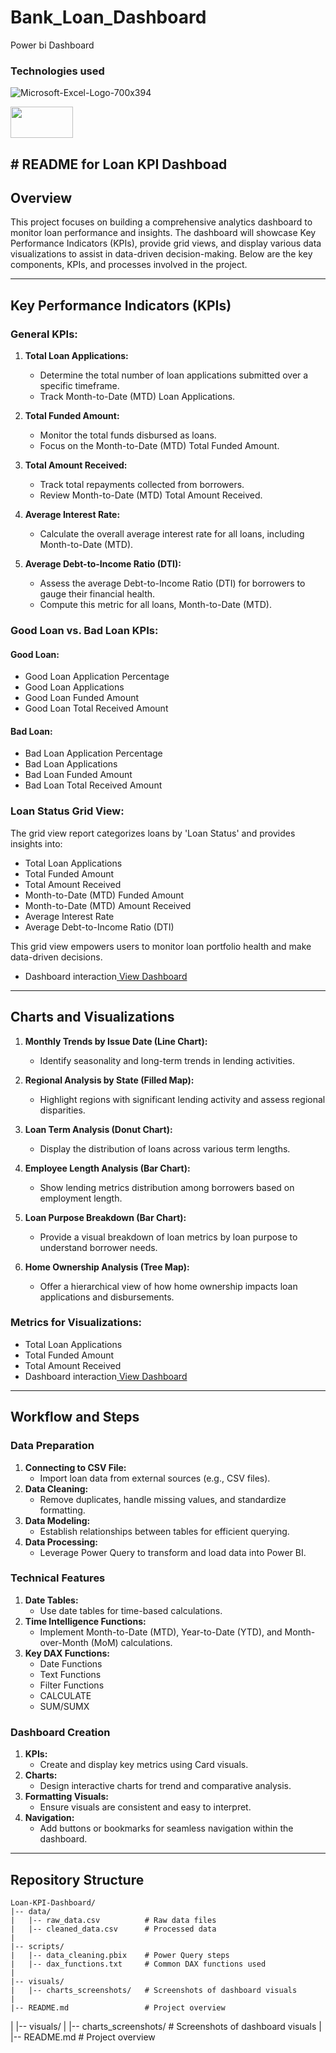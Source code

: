 # Bank_Loan_Dashboard
Power bi Dashboard

### Technologies used
![Microsoft-Excel-Logo-700x394](https://github.com/user-attachments/assets/afac138f-5d94-436d-afb2-1761bcfc1a23)

<img src="https://github.com/user-attachments/assets/04726459-d460-4321-af5d-cb1c47867a66" width="100" height="50" />

## # README for Loan KPI Dashboad

## Overview
This project focuses on building a comprehensive analytics dashboard to monitor loan performance and insights. The dashboard will showcase Key Performance Indicators (KPIs), provide grid views, and display various data visualizations to assist in data-driven decision-making. Below are the key components, KPIs, and processes involved in the project.

---

## Key Performance Indicators (KPIs)
### General KPIs:
1. **Total Loan Applications:**
   - Determine the total number of loan applications submitted over a specific timeframe.
   - Track Month-to-Date (MTD) Loan Applications.

2. **Total Funded Amount:**
   - Monitor the total funds disbursed as loans.
   - Focus on the Month-to-Date (MTD) Total Funded Amount.

3. **Total Amount Received:**
   - Track total repayments collected from borrowers.
   - Review Month-to-Date (MTD) Total Amount Received.

4. **Average Interest Rate:**
   - Calculate the overall average interest rate for all loans, including Month-to-Date (MTD).

5. **Average Debt-to-Income Ratio (DTI):**
   - Assess the average Debt-to-Income Ratio (DTI) for borrowers to gauge their financial health.
   - Compute this metric for all loans, Month-to-Date (MTD).

### Good Loan vs. Bad Loan KPIs:
#### **Good Loan:**
- Good Loan Application Percentage
- Good Loan Applications
- Good Loan Funded Amount
- Good Loan Total Received Amount

#### **Bad Loan:**
- Bad Loan Application Percentage
- Bad Loan Applications
- Bad Loan Funded Amount
- Bad Loan Total Received Amount

### Loan Status Grid View:
The grid view report categorizes loans by 'Loan Status' and provides insights into:
- Total Loan Applications
- Total Funded Amount
- Total Amount Received
- Month-to-Date (MTD) Funded Amount
- Month-to-Date (MTD) Amount Received
- Average Interest Rate
- Average Debt-to-Income Ratio (DTI)

This grid view empowers users to monitor loan portfolio health and make data-driven decisions.

- Dashboard interaction<a href="https://github.com/ShivaPulicheru1999/Bank_Loan_Dashboard/blob/main/Bank%20Loan%20Sumary.pdf"> View Dashboard</a>

---

## Charts and Visualizations
1. **Monthly Trends by Issue Date (Line Chart):**
   - Identify seasonality and long-term trends in lending activities.

2. **Regional Analysis by State (Filled Map):**
   - Highlight regions with significant lending activity and assess regional disparities.

3. **Loan Term Analysis (Donut Chart):**
   - Display the distribution of loans across various term lengths.

4. **Employee Length Analysis (Bar Chart):**
   - Show lending metrics distribution among borrowers based on employment length.

5. **Loan Purpose Breakdown (Bar Chart):**
   - Provide a visual breakdown of loan metrics by loan purpose to understand borrower needs.

6. **Home Ownership Analysis (Tree Map):**
   - Offer a hierarchical view of how home ownership impacts loan applications and disbursements.

### Metrics for Visualizations:
- Total Loan Applications
- Total Funded Amount
- Total Amount Received
- Dashboard interaction<a href="https://github.com/ShivaPulicheru1999/Bank_Loan_Dashboard/blob/main/Bank%20Loan%20Overview.pdf"> View Dashboard</a>
---

## Workflow and Steps
### Data Preparation
1. **Connecting to CSV File:**
   - Import loan data from external sources (e.g., CSV files).
2. **Data Cleaning:**
   - Remove duplicates, handle missing values, and standardize formatting.
3. **Data Modeling:**
   - Establish relationships between tables for efficient querying.
4. **Data Processing:**
   - Leverage Power Query to transform and load data into Power BI.

### Technical Features
1. **Date Tables:**
   - Use date tables for time-based calculations.
2. **Time Intelligence Functions:**
   - Implement Month-to-Date (MTD), Year-to-Date (YTD), and Month-over-Month (MoM) calculations.
3. **Key DAX Functions:**
   - Date Functions
   - Text Functions
   - Filter Functions
   - CALCULATE
   - SUM/SUMX

### Dashboard Creation
1. **KPIs:**
   - Create and display key metrics using Card visuals.
2. **Charts:**
   - Design interactive charts for trend and comparative analysis.
3. **Formatting Visuals:**
   - Ensure visuals are consistent and easy to interpret.
4. **Navigation:**
   - Add buttons or bookmarks for seamless navigation within the dashboard.

---

## Repository Structure
```
Loan-KPI-Dashboard/
|-- data/
|   |-- raw_data.csv          # Raw data files
|   |-- cleaned_data.csv      # Processed data
|
|-- scripts/
|   |-- data_cleaning.pbix    # Power Query steps
|   |-- dax_functions.txt     # Common DAX functions used
|
|-- visuals/
|   |-- charts_screenshots/   # Screenshots of dashboard visuals
|
|-- README.md                 # Project overview
```

|
|-- visuals/
|   |-- charts_screenshots/   # Screenshots of dashboard visuals
|
|-- README.md                 # Project overview

